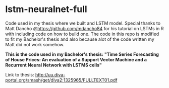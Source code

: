 # lstm-neuralnet-full
Code used in my thesis where we built and LSTM model.
Special thanks to Matt Dancho @<link>https://github.com/mdancho84</link> for his tutorial on LSTMs in R with including code on how to build one.
The code in this repo is modified to fit my Bachelor's thesis and also because alot of the code written my Matt did not work somehow.

<b>This is the code used in my Bachelor's thesis: "Time Series Forecasting of House Prices: An evaluation of a Support Vector Machine and a Recurrent Neural Network
with LSTMS cells"</b>

Link to thesis: <link>http://uu.diva-portal.org/smash/get/diva2:1325965/FULLTEXT01.pdf</link>
